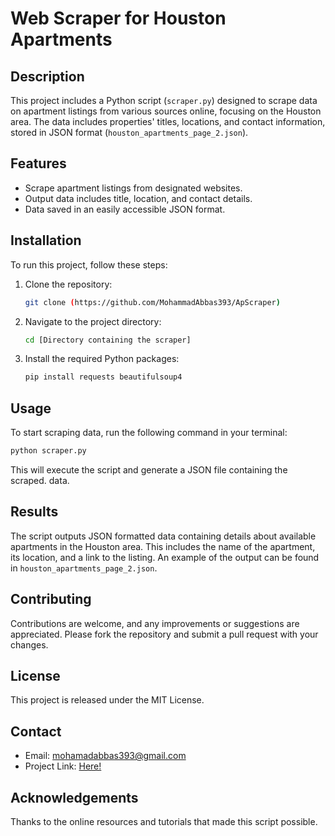 # Web Scraper for Houston Apartments

## Description
This project includes a Python script (`scraper.py`) designed to scrape data on apartment listings from various sources online, focusing on the Houston area. The data includes properties' titles, locations, and contact information, stored in JSON format (`houston_apartments_page_2.json`).

## Features
- Scrape apartment listings from designated websites.
- Output data includes title, location, and contact details.
- Data saved in an easily accessible JSON format.

## Installation
To run this project, follow these steps:
1. Clone the repository:
   ```bash
   git clone (https://github.com/MohammadAbbas393/ApScraper)
   ```
2. Navigate to the project directory:
   ```bash
   cd [Directory containing the scraper]
   ```
3. Install the required Python packages:
   ```bash
   pip install requests beautifulsoup4
   ```

## Usage
To start scraping data, run the following command in your terminal:
```bash
python scraper.py
```
This will execute the script and generate a JSON file containing the scraped. data.

## Results
The script outputs JSON formatted data containing details about available apartments in the Houston area. This includes the name of the apartment, its location, and a link to the listing. An example of the output can be found in `houston_apartments_page_2.json`.

## Contributing
Contributions are welcome, and any improvements or suggestions are appreciated. Please fork the repository and submit a pull request with your changes.

## License
This project is released under the MIT License.

## Contact
- Email: mohamadabbas393@gmail.com
- Project Link: [Here!](https://github.com/MohammadAbbas393/ApScraper/)

## Acknowledgements
Thanks to the online resources and tutorials that made this script possible.
